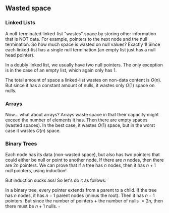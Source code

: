 ## Wasted space

### Linked Lists

A null-terminated linked-list "wastes" space by storing other information that is NOT data. For example, pointers to the next node and the null termination. So how much space is wasted on null values? Exactly 1! Since each linked-list has a single null termination (an empty list just has a null head pointer).

In a doubly linked list, we usually have two null pointers. The only exception is in the case of an empty list, which again only has 1.

The total amount of space a linked-list wastes on non-data content is $O(n)$. But since it has a constant amount of nulls, it wastes only $O(1)$ space on nulls.

### Arrays

Now... what about arrays? Arrays waste space in that their capacity might exceed the number of elements it has. Then there are empty spaces (wasted spaces). In the best case, it wastes $O(1)$ space, but in the worst case it wastes $O(n)$ space.

### Binary Trees

Each node has its data (non-wasted space), but also has two pointers that could either be null or point to another node. If there are $n$ nodes, then there are $2n$ pointers. We can prove that if a tree has $n$ nodes, then it has $n+1$ null pointers, using induction!

But induction sucks ass! So let's do it as follows:

In a binary tree, every pointer extends from a parent to a child. If the tree has $n$ nodes, it has $n-1$ parent nodes (minus the root). Then it has $n-1$ pointers. But since the number of pointers + the number of nulls $= 2n$, then there must be $n+1$ nulls. $\square$


